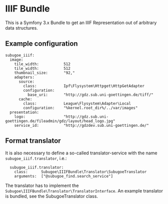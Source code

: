 # IIIF Bundle

This is a Symfony 3.x Bundle to get an IIIF Representation out of arbitrary data structures.

## Example configuration

```
subugoe_iiif:
  image:
    tile_width:           512
    tile_width:           512
    thumbnail_size:       "92,"
    adapters:
      source:
        class:            Ipf\Flysystem\Httpget\HttpGetAdapter
        configuration:
          base_uri:       "http://gdz.sub.uni-goettingen.de/tiff/"
      cache:
        class:            League\Flysystem\Adapter\Local
        configuration:    "%kernel.root_dir%/../var/images"
  presentation:
    logo:                 "http://gdz.sub.uni-goettingen.de/fileadmin/gdz/layout/head_logo.jpg"
    service_id:           "http://gdzdev.sub.uni-goettingen.de/"
```

## Format translator

It is also necessary to define a so-called translator-service with the name ```subugoe_iiif.translator```, i.e.:
```
  subugoe_iiif.translator:
    class:      Subugoe\IIIFBundle\Translator\SubugoeTranslator
    arguments:  ["@subugoe_find.search_service"]
```

The translator has to implement the ```Subugoe\IIIFBundle\Translator\TranslatorInterface```. An example translator is bundled,
see the SubugoeTranslator class.
